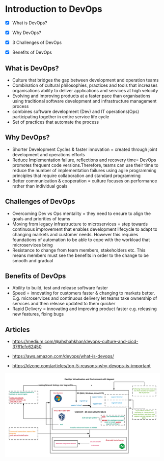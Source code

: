 # Introduction to DevOps
-[x] What is DevOps?

-[x] Why DevOps?

-[x] 3 Challenges of DevOps

-[x] Benefits of DevOps


## What is DevOps?
- Culture that bridges the gap between development and operation teams
- Combination of cultural philosophies, practices and tools that increases organisations ability to deliver applications and services at high velocity
- Evolving and improving products at a faster pace than organisations using traditional software development and infrastructure management process
- combines software development (Dev) and IT operations(Ops) participating together in entire service life cycle 
- Set of practices that automate the process 

## Why DevOps?
- Shorter Development Cycles & faster innovation = created through joint development and operations efforts
- Reduce Implementation failure, reflections and recovery time= DevOps promotes frequent code versions.Therefore, teams can use their time to reduce the number of implementation failures using agile programming principles that require collaboration and standard programming
- Better communication & cooperation = culture focuses on performance rather than individual goals

## Challenges of DevOps
- Overcoming Dev vs Ops mentality = they need to ensure to align the goals and priorities of teams
- Moving from legacy infrastructure to microservices = step towards continuous improvement that enables development lifecycle to adapt to changing markets and customer needs. However this requires foundations of automation to be able to cope with the workload that microservices bring
- Resistance to change from team members, stakeholders etc. This means members must see the benefits in order to the change to be smooth and gradual

## Benefits of DevOps
- Ability to build, test and release software faster
- Speed = innovating for customers faster & changing to markets better. E.g. microservices and continuous delivery let teams take ownership of services and then release updated to them quicker
- Rapid Delivery = innovating and improving product faster e.g. releasing new features, fixing bugs


## Articles
- https://medium.com/@ahshahkhan/devops-culture-and-cicd-3761cfc62450

- https://aws.amazon.com/devops/what-is-devops/

- https://dzone.com/articles/top-5-reasons-why-devops-is-important

![image](Vagrant.png)



